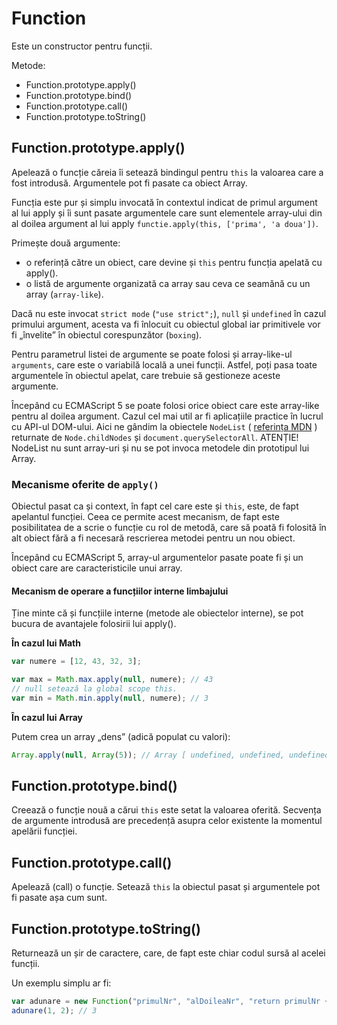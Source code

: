 # Function

Este un constructor pentru funcții.

Metode:

- Function.prototype.apply()
- Function.prototype.bind()
- Function.prototype.call()
- Function.prototype.toString()

## Function.prototype.apply()

Apelează o funcție căreia îi setează bindingul pentru `this` la valoarea care a fost introdusă. Argumentele pot fi pasate ca obiect Array.

Funcția este pur și simplu invocată în contextul indicat de primul argument al lui apply și îi sunt pasate argumentele care sunt elementele array-ului din al doilea argument al lui apply `functie.apply(this, ['prima', 'a doua'])`.

Primește două argumente:
- o referință către un obiect, care devine și `this` pentru funcția apelată cu apply().
- o listă de argumente organizată ca array sau ceva ce seamănă cu un array (`array-like`).

Dacă nu este invocat `strict mode` (`"use strict";`), `null` și `undefined` în cazul primului argument, acesta va fi înlocuit cu obiectul global iar primitivele vor fi „învelite” în obiectul corespunzător (`boxing`).

Pentru parametrul listei de argumente se poate folosi și array-like-ul `arguments`, care este o variabilă locală a unei funcții. Astfel, poți pasa toate argumentele în obiectul apelat, care trebuie să gestioneze aceste argumente.

Începând cu ECMAScript 5 se poate folosi orice obiect care este array-like pentru al doilea argument. Cazul cel mai util ar fi aplicațiile practice în lucrul cu API-ul DOM-ului. Aici ne gândim la obiectele `NodeList` ( [referința MDN](https://developer.mozilla.org/en-US/docs/Web/API/NodeList) ) returnate de `Node.childNodes` și `document.querySelectorAll`. ATENȚIE! NodeList nu sunt array-uri și nu se pot invoca metodele din prototipul lui Array.


### Mecanisme oferite de `apply()`

Obiectul pasat ca și context, în fapt cel care este și `this`, este, de fapt apelantul funcției. Ceea ce permite acest mecanism, de fapt este posibilitatea de a scrie o funcție cu rol de metodă, care să poată fi folosită în alt obiect fără a fi necesară rescrierea metodei pentru un nou obiect.

Începând cu ECMAScript 5, array-ul argumentelor pasate poate fi și un obiect care are caracteristicile unui array.

#### Mecanism de operare a funcțiilor interne limbajului

Ține minte că și funcțiile interne (metode ale obiectelor interne), se pot bucura de avantajele folosirii lui apply().

**În cazul lui Math**

```js
var numere = [12, 43, 32, 3];

var max = Math.max.apply(null, numere); // 43
// null setează la global scope this.
var min = Math.min.apply(null, numere); // 3
```

**În cazul lui Array**

Putem crea un array „dens” (adică populat cu valori):

```js
Array.apply(null, Array(5)); // Array [ undefined, undefined, undefined, undefined, undefined ]
```

## Function.prototype.bind()

Creează o funcție nouă a cărui `this` este setat la valoarea oferită. Secvența de argumente introdusă are precedență asupra celor existente la momentul apelării funcției.

## Function.prototype.call()

Apelează (call) o funcție. Setează `this` la obiectul pasat și argumentele pot fi pasate așa cum sunt.

## Function.prototype.toString()

Returnează un șir de caractere, care, de fapt este chiar codul sursă al acelei funcții.

Un exemplu simplu ar fi:

```js
var adunare = new Function("primulNr", "alDoileaNr", "return primulNr + alDoileaNr");
adunare(1, 2); // 3
```
